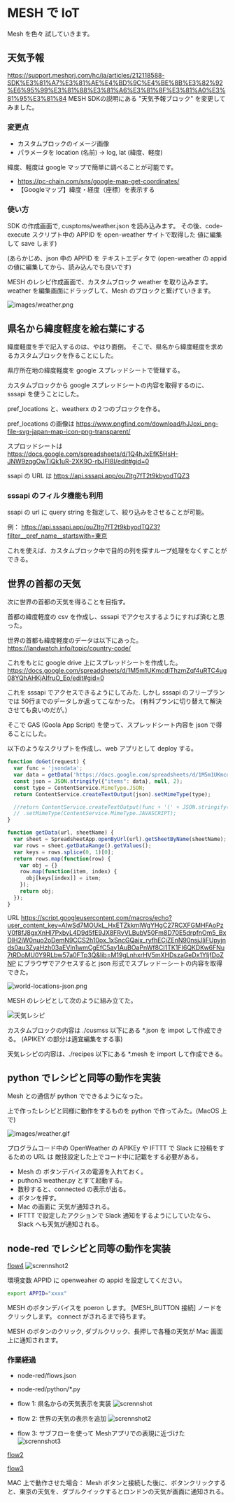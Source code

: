 # MESH で IoT

Mesh を色々 試していきます。

## 天気予報

<https://support.meshprj.com/hc/ja/articles/212118588-SDK%E3%81%A7%E3%81%AE%E4%BD%9C%E4%BE%8B%E3%82%92%E6%95%99%E3%81%88%E3%81%A6%E3%81%8F%E3%81%A0%E3%81%95%E3%81%84>
 MESH SDKの説明にある "天気予報ブロック" を変更してみました。

### 変更点

- カスタムブロックのイメージ画像
- パラメータを location (名前) -> log, lat (緯度、軽度)

緯度、軽度は google マップで簡単に調べることが可能です。

- <https://pc-chain.com/sns/google-map-get-coordinates/>
- 【Googleマップ】緯度・経度（座標）を表示する

### 使い方

SDK の作成画面で, cusptoms/weather.json  を読み込みます。
その後、code- execute スクリプト中の APPID を open-weather サイトで取得した 値に編集して save します)

(あらかじめ、json 中の APPID を テキストエディタで (open-weather の appid の値に編集してから、読み込んでも良いです)

MESH のレシピ作成画面で、カスタムブロック weather を取り込みます。
weather を編集画面にドラッグして、Mesh のブロックと繋げていきます。

![images/weather.png](images/weather.png)

## 県名から緯度軽度を絵右葉にする

緯度軽度を手で記入するのは、やはり面倒。
そこで、県名から緯度軽度を求めるカスタムブロックを作ることにした。

県庁所在地の緯度軽度を google スプレッドシートで管理する。

カスタムブロックから google スプレッドシートの内容を取得するのに、
sssapi を使うことにした。

pref_locations と、weatherx の２つのブロックを作る。

pref_locations の画像は <https://www.pngfind.com/download/hJJoxi_png-file-svg-japan-map-icon-png-transparent/>

スプロッドシートは <https://docs.google.com/spreadsheets/d/1Q4hJxEfK5HsH-JNW9zqgOwTiQk1uR-2XK9O-rbJFI8I/edit#gid=0>

ssapi の URL は <https://api.sssapi.app/ouZltg7fT2t9kbyodTQZ3>

### sssapi のフィルタ機能も利用

ssapi の url に query string を指定して、絞り込みをさせることが可能。

例：
<https://api.sssapi.app/ouZltg7fT2t9kbyodTQZ3?filter__pref_name__startswith=東京>

これを使えば、カスタムブロック中で目的の列を探すループ処理をなくすことができる。

## 世界の首都の天気

次に世界の首都の天気を得ることを目指す。

首都の緯度軽度の csv を作成し、sssapi でアクセスするようにすれば済むと思った。

世界の首都も緯度軽度のデータは以下にあった。
<https://landwatch.info/topic/country-code/>

これをもとに google drive 上にスプレッドシートを作成した。
<https://docs.google.com/spreadsheets/d/1M5m1UKmcdIThzmZqf4uRTC4ug08YQhAHKjAlfruO_Eo/edit#gid=0>

これを sssapi でアクセスできるようにしてみた.
しかし sssapi のフリープランでは 50行までのデータしか返ってこなかった。
(有料プランに切り替えて解決させても良いのだが。)

そこで  GAS (Goola App Script) を使って、スプレッドシート内容を json で得ることにした。

以下のようなスクリプトを作成し、web アプリとして deploy する。

```javascript
function doGet(request) {
  var func = 'jsondata';
  var data = getData('https://docs.google.com/spreadsheets/d/1M5m1UKmcdIThzmZqf4uRTC4ug08YQhAHKjAlfruO_Eo/edit#gid=0', 'locations');
  const json = JSON.stringify({"items": data}, null, 2);
  const type = ContentService.MimeType.JSON;
  return ContentService.createTextOutput(json).setMimeType(type);

  //return ContentService.createTextOutput(func + '(' + JSON.stringify(data, null, 2) + ')')
  // .setMimeType(ContentService.MimeType.JAVASCRIPT);
}

function getData(url, sheetName) {
  var sheet = SpreadsheetApp.openByUrl(url).getSheetByName(sheetName);
  var rows = sheet.getDataRange().getValues();
  var keys = rows.splice(0, 1)[0];
  return rows.map(function(row) {
    var obj = {}
    row.map(function(item, index) {
      obj[keys[index]] = item;
    });
    return obj;
  });
}
```
URL <https://script.googleusercontent.com/macros/echo?user_content_key=AIwSd7MOUkL_HxETZkkmlWgYHgC27RCXFGMHFAoPzV0f8fJ8gxXnHl7PxbyL4D9d5fE9JX8FRvVLBubV50Fm8D70E5drpfnOm5_BxDlH2jW0nuo2oDemN9CCS2h10ox_1xSncGQajx_ryfhECjZEnN90nsjJIiFUpyjnds0au3ZyaHzh03aEVln1wmCgEfC5ay1AuBOaPnWf8CI1TK1FI6QKDKw6FNu7tRDoMU0Y9RLbw57a0FTp3Q&lib=M19gLnhxrHV5mXHDszaGeDx1YIjfDoZNP>
にブラウザでアクセスすると json 形式でスプレッドーシートの内容を取得できた。

![world-locations-json.png](images/world-locations-json.png)

MESH のレシピとして次のように組み立てた。

![天気レシピ](./images/天気.png)

カスタムブロックの内容は ./cusmss 以下にある *.json を impot して作成できる。
(APIKEY の部分は適宜編集をする事)

天気レシピの内容は、./recipes 以下にある *.mesh を import して作成できる。

## python でレシピと同等の動作を実装

Mesh との通信が python でできるようになった。

上で作ったレシピと同様に動作をするものを python で作ってみた。(MacOS 上で)

![images/weather.gif](images/weather.gif)

プログラムコード中の OpenWeather の APIKEy や IFTTT で Slack に投稿をするための URL は 敵技設定した上でコード中に記載をする必要がある。

* Mesh の ボタンデバイスの電源を入れておく。
* puthon3 weather.py とすて起動する。
* 数秒すると、connected の表示が出る。
* ボタンを押す。
* Mac の画面に 天気が通知される。
* IFTTT で設定したアクションで Slack 通知をするようにしていたなら、Slack へも天気が通知される。
## node-red でレシピと同等の動作を実装

[flow4](./node-red/flows4.json)
![scrennshot2](images/天気4.png)

環境変数 APPID に openweaher の appid を設定してください。
```bash
export APPID="xxxx"
```

MESH のボタンデバイスを poeron します。
[MESH_BUTTON 接続] ノードをクリックします。
connect がされるまで待ちます。

MESH のボタンのクリック, ダブルクリック、長押しで各種の天気が Mac 画面上に通知されます。

### 作業経過

- node-red/flows.json
- node-red/python/*.py

 - flow 1:
県名からの天気表示を実装
![scrennshot](images/mesh-meets-node-red.gif)

- flow 2:
世界の天気の表示を追加
![scrennshot2](images/天気2.png)

- flow 3:
サブフローを使って Meshアプリでの表現に近づけた
![scrennshot3](images/天気3.png)

[flow2](./node-red/flows2.json)

[flow3](./node-red/flows3.json)



MAC 上で動作させた場合：
Mesh ボタンと接続した後に、ボタンクリックすると、東京の天気を、ダブルクイックするとロンドンの天気が画面に通知される。
